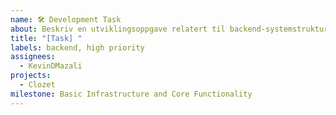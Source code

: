 ```yaml
---
name: 🛠️ Development Task
about: Beskriv en utviklingsoppgave relatert til backend-systemstruktur
title: "[Task] "
labels: backend, high priority
assignees:
  - KevinDMazali
projects:
  - Clozet
milestone: Basic Infrastructure and Core Functionality
---
```

